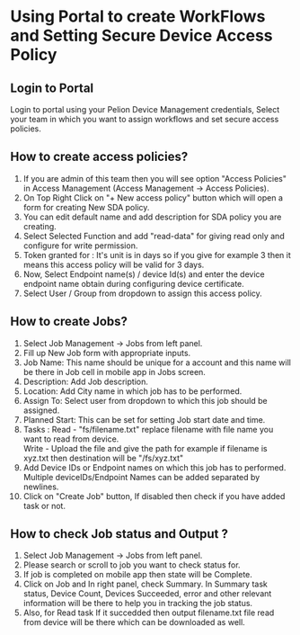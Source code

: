 <h1 id="features">Using Portal to create WorkFlows and Setting Secure Device Access Policy</h1>

## Login to Portal
Login to portal using your Pelion Device Management credentials, Select your team in which you want to assign workflows and set secure access policies.


## How to create access policies?

1. If you are admin of this team then you will see option "Access Policies" in Access Management (Access Management -> Access Policies).
2. On Top Right Click on "+ New access policy" button which will open a form for creating New SDA policy.
3. You can edit default name and add description for SDA policy you are creating.
4. Select Selected Function and add "read-data" for giving read only and configure for write permission. 
5. Token granted for : It's unit is in days so if you give for example 3 then it means this access policy will be valid for 3 days.
6. Now, Select Endpoint name(s) / device Id(s) and enter the device endpoint name obtain during configuring device certificate.
7. Select User / Group from dropdown to assign this access policy. 

## How to create Jobs?

1. Select Job Management -> Jobs from left panel.
2. Fill up New Job form with appropriate inputs.
3. Job Name: This name should be unique for a account and this name will be there in Job cell in mobile app in Jobs screen.
4. Description: Add Job description.
5. Location: Add City name in which job has to be performed.
6. Assign To: Select user from dropdown to which this job should be assigned.
7. Planned Start: This can be set for setting Job start date and time.
8. Tasks : Read - "fs/filename.txt" replace filename with file name you want to read from device. 
      <br> Write - Upload the file and give the path for example if filename is xyz.txt then destination will be "/fs/xyz.txt"
9. Add Device IDs or Endpoint names on which this job has to performed. Multiple deviceIDs/Endpoint Names can be added separated by newlines.     
10. Click on "Create Job" button, If disabled then check if you have added task or not.

## How to check Job status and Output ?
1. Select Job Management -> Jobs from left panel.
2. Please search or scroll to job you want to check status for.
3. If job is completed on mobile app then state will be Complete.
4. Click on Job and In right panel, check Summary. In Summary task status, Device Count, Devices Succeeded, error and other relevant information will be there to help you in tracking the job status.
5. Also, for Read task If it succedded then output filename.txt file read from device will be there which can be downloaded as well.

           
